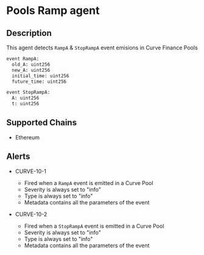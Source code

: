 # Pools Ramp agent

## Description

This agent detects `RampA` & `StopRampA` event emisions in Curve Finance Pools

```python
event RampA:
  old_A: uint256
  new_A: uint256
  initial_time: uint256
  future_time: uint256

event StopRampA:
  A: uint256
  t: uint256
```

## Supported Chains

- Ethereum

## Alerts

- CURVE-10-1
  - Fired when a `RampA` event is emitted in a Curve Pool
  - Severity is always set to "info" 
  - Type is always set to "info"
  - Metadata contains all the parameters of the event

- CURVE-10-2
  - Fired when a `StopRampA` event is emitted in a Curve Pool
  - Severity is always set to "info" 
  - Type is always set to "info"
  - Metadata contains all the parameters of the event
